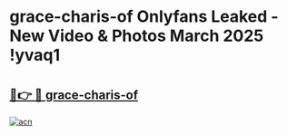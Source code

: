 # grace-charis-of Onlyfans Leaked - New Video & Photos March 2025 !yvaq1

# <h2><a href="https://myza2f.iuczelnia.edu.pl?title=grace-charis-of&ref=yvaq1">🔗👉 🔴 grace-charis-of</a></h2>

[![acn](https://github.com/user-attachments/assets/0f9c940e-d8b0-45ae-aac7-cd30a18b3e1c)](https://myza2f.iuczelnia.edu.pl?title=grace-charis-of&ref=yvaq1)

